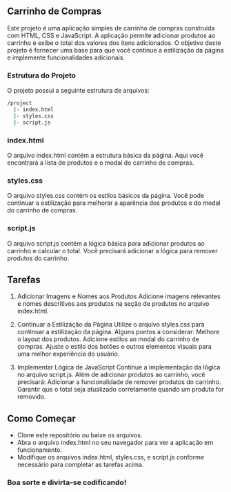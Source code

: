 ## Carrinho de Compras

Este projeto é uma aplicação simples de carrinho de compras construída com HTML, CSS e JavaScript. A aplicação permite adicionar produtos ao carrinho e exibe o total dos valores dos itens adicionados. O objetivo deste projeto é fornecer uma base para que você continue a estilização da página e implemente funcionalidades adicionais.

### Estrutura do Projeto

O projeto possui a seguinte estrutura de arquivos:

```bash
/project
  |- index.html
  |- styles.css
  |- script.js

```

### index.html

O arquivo index.html contém a estrutura básica da página. Aqui você encontrará a lista de produtos e o modal do carrinho de compras.

### styles.css

O arquivo styles.css contém os estilos básicos da página. Você pode continuar a estilização para melhorar a aparência dos produtos e do modal do carrinho de compras.

### script.js

O arquivo script.js contém a lógica básica para adicionar produtos ao carrinho e calcular o total. Você precisará adicionar a lógica para remover produtos do carrinho.

## Tarefas

1. Adicionar Imagens e Nomes aos Produtos
Adicione imagens relevantes e nomes descritivos aos produtos na seção de produtos no arquivo index.html.

2. Continuar a Estilização da Página
Utilize o arquivo styles.css para continuar a estilização da página. Alguns pontos a considerar:
Melhore o layout dos produtos.
Adicione estilos ao modal do carrinho de compras.
Ajuste o estilo dos botões e outros elementos visuais para uma melhor experiência do usuário.

3. Implementar Lógica de JavaScript
Continue a implementação da lógica no arquivo script.js. Além de adicionar produtos ao carrinho, você precisará:
Adicionar a funcionalidade de remover produtos do carrinho.
Garantir que o total seja atualizado corretamente quando um produto for removido.


## Como Começar

- Clone este repositório ou baixe os arquivos.
- Abra o arquivo index.html no seu navegador para ver a aplicação em funcionamento.
- Modifique os arquivos index.html, styles.css, e script.js conforme necessário para completar as tarefas acima.

### Boa sorte e divirta-se codificando!